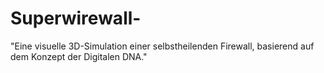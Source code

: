 # Superwirewall-
"Eine visuelle 3D-Simulation einer selbstheilenden Firewall, basierend auf dem Konzept der Digitalen DNA."
